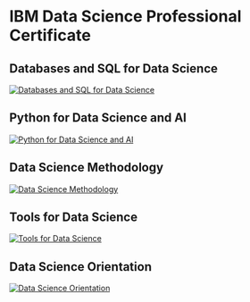 # IBM Data Science Professional Certificate

## Databases and SQL for Data Science

[![](https://images.youracclaim.com/size/340x340/images/594e0ab7-c864-4d9a-9987-3a903ec3f06a/Cognitive_Class_-_DB_and_SQL_for_Data_Sci.png "Databases and SQL for Data Science")](https://www.youracclaim.com/badges/9860f26a-481f-4bbf-be6a-ad37251bf60f)

## Python for Data Science and AI

[![](https://images.youracclaim.com/size/340x340/images/0571ab1d-f43b-43d9-9c68-8ebd0ebd61b7/Python_for_Data_Sci_and_AI_Foundational.png "Python for Data Science and AI")](https://www.youracclaim.com/badges/41fe9760-7812-4273-9659-58a658414dc0)

## Data Science Methodology

[![](https://images.youracclaim.com/size/340x340/images/46defa53-a922-47bd-94ea-b43488f5cd8a/Data_Science_Methodology_Foundational.png "Data Science Methodology")](https://www.youracclaim.com/badges/65265e96-3ffd-4e41-9fe0-960e94fe10e0)

## Tools for Data Science

[![](https://images.youracclaim.com/size/340x340/images/60cf69ce-6129-425d-9a42-7732fa07da1e/Tools_for_Data_Science_Foundational.png "Tools for Data Science")](https://www.youracclaim.com/badges/92134187-7613-427f-9677-7aff5b1f3aac)

## Data Science Orientation

[![](https://images.youracclaim.com/size/340x340/images/5fc2d535-e716-46c4-881a-f4822b8da0e5/Cognitive_Class_-_What_is_Data_Science.png "Data Science Orientation")](https://www.youracclaim.com/badges/fba7591a-ad1b-4e9f-b194-ba25aaa5e56b)
